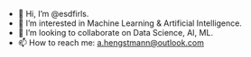 - 👋 Hi, I’m @esdfirls.
- 👀 I’m interested in Machine Learning & Artificial Intelligence.
- 💞️ I’m looking to collaborate on Data Science, AI, ML.
- 📫 How to reach me: a.hengstmann@outlook.com

<!---
esdfirls/esdfirls is a ✨ special ✨ repository because its `README.md` (this file) appears on your GitHub profile.
You can click the Preview link to take a look at your changes.
--->
